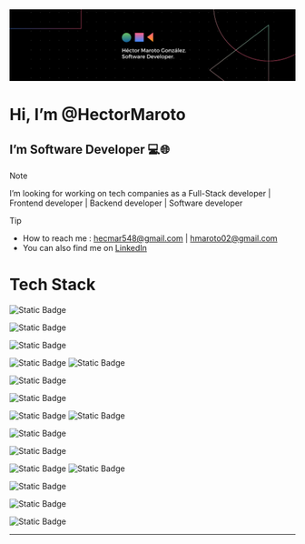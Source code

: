 
<img style="object-fit: contain;" src="my-card.png" alt="my-card"/>

<h1>Hi, I’m @HectorMaroto </h1>
<h2>I’m Software Developer 💻🌐</h2>

> [!NOTE]
> I’m looking for working on tech companies as a Full-Stack developer | Frontend developer | Backend developer | Software developer

> [!TIP]
> - How to reach me : hecmar548@gmail.com | hmaroto02@gmail.com
> - You can also find me on <a href="https://linkedin.com/in/héctor-maroto-gonzález-06a0432b6">LinkedIn</a>

<!---
HectorMaroto/HectorMaroto is a ✨ special ✨ repository because its `README.md` (this file) appears on your GitHub profile.
You can click the Preview link to take a look at your changes.
--->


<h1>Tech Stack</h1>

![Static Badge](https://img.shields.io/badge/TypeScript-007ACC?style=for-the-badge&logo=typescript&logoColor=white)

![Static Badge](	https://img.shields.io/badge/JavaScript-323330?style=for-the-badge&logo=javascript&logoColor=F7DF1E)

![Static Badge](https://img.shields.io/badge/HTML5-E34F26?style=for-the-badge&logo=html5&logoColor=white)

![Static Badge](https://img.shields.io/badge/CSS3-1572B6?style=for-the-badge&logo=css3&logoColor=white)
![Static Badge](https://img.shields.io/badge/Tailwind_CSS-38B2AC?style=for-the-badge&logo=tailwind-css&logoColor=white)

![Static Badge](https://img.shields.io/badge/Sass-CC6699?style=for-the-badge&logo=sass&logoColor=white)

![Static Badge](https://img.shields.io/badge/React-20232A?style=for-the-badge&logo=react&logoColor=61DAFB)

![Static Badge](https://img.shields.io/badge/next%20js-000000?style=for-the-badge&logo=nextdotjs&logoColor=white)
![Static Badge](https://img.shields.io/badge/Java-F22D03?style=for-the-badge&logo=java&logoColor=white)

![Static Badge](https://img.shields.io/badge/Node%20js-339933?style=for-the-badge&logo=nodedotjs&logoColor=white)

![Static Badge](https://img.shields.io/badge/Express%20js-000000?style=for-the-badge&logo=express&logoColor=white)

![Static Badge](https://img.shields.io/badge/npm-CB3837?style=for-the-badge&logo=npm&logoColor=white)
![Static Badge](https://img.shields.io/badge/MySQL-005C84?style=for-the-badge&logo=mysql&logoColor=white)

![Static Badge](https://img.shields.io/badge/GIT-E44C30?style=for-the-badge&logo=git&logoColor=white)

![Static Badge](https://img.shields.io/badge/MongoDB-4EA94B?style=for-the-badge&logo=mongodb&logoColor=white)

![Static Badge](https://img.shields.io/badge/Handlebars%20js-f0772b?style=for-the-badge&logo=handlebarsdotjs&logoColor=black)







---
